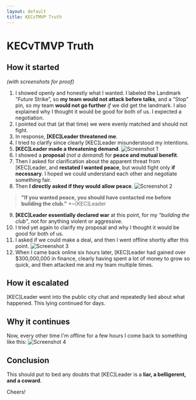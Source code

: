 ```yaml
---
layout: default
title: KECvTMVP Truth
---
```


# KECvTMVP Truth

## How it started
_(with screenshots for proof)_

1. I showed openly and honestly what I wanted. I labeled the Landmark “*Future* Strike”, so **my team would not attack before talks**, and a “Stop” pin, so my team **would not go further** *if* we did get the landmark. I also explained why I thought it would be good for both of us. I expected a negotiation.
2. I pointed out that (at that time) we were evenly matched and should not fight.
3. In response, **[KEC]Leader threatened me**.
4. I tried to clarify since clearly [KEC]Leader misunderstood my intentions.
5. **[KEC]Leader made a threatening demand**.
![Screenshot 1](screenshot_1.png)
6. I showed a **proposal** (*not a demand*) for **peace and mutual benefit**.
7. Then I asked for clarification about the apparent threat from [KEC]Leader, and **restated I wanted peace**, but would fight only **if necessary**. I hoped we could understand each other and negotiate something fair.
8. Then **I directly asked if they would allow peace**.
![Screenshot 2](screenshot_2.png)
> **"If you wanted peace, you should have contacted me before building the club."** *~[KEC]Leader
9. **[KEC]Leader essentially declared war** at this point, for my *"building the club"*, not for anything violent or aggressive.
10. I tried yet again to clarify my proposal and why I thought it would be good for both of us.
11. I asked if we could make a deal, and then I went offline shortly after this point.
![Screenshot 3](screenshot_3.png)
12. When I came back online six hours later, [KEC]Leader had gained over $300,000,000 in finance, clearly having spent a lot of money to grow so quick, and then attacked me and my team multiple times.

## How it escalated

[KEC]Leader went into the public city chat and repeatedly lied about what happened. This lying continued for days.

## Why it continues

Now, every other time I'm offline for a few hours I come back to something like this:
![Screenshot 4](screenshot_4.png) 

## Conclusion

This should put to bed any doubts that [KEC]Leader is a **liar, a belligerent, and a coward**.

Cheers!
